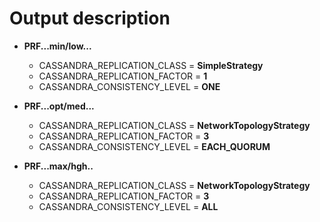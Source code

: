 # Output description
 

 - **PRF...min/low...**
   - CASSANDRA_REPLICATION_CLASS = **SimpleStrategy** 
   - CASSANDRA_REPLICATION_FACTOR = **1** 
   - CASSANDRA_CONSISTENCY_LEVEL = **ONE**

 - **PRF...opt/med...**
   - CASSANDRA_REPLICATION_CLASS = **NetworkTopologyStrategy** 
   - CASSANDRA_REPLICATION_FACTOR = **3** 
   - CASSANDRA_CONSISTENCY_LEVEL = **EACH_QUORUM**

 - **PRF...max/hgh..**
   - CASSANDRA_REPLICATION_CLASS = **NetworkTopologyStrategy** 
   - CASSANDRA_REPLICATION_FACTOR = **3** 
   - CASSANDRA_CONSISTENCY_LEVEL = **ALL**